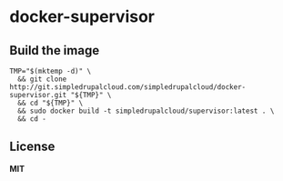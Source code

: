 # docker-supervisor

## Build the image

    TMP="$(mktemp -d)" \
      && git clone http://git.simpledrupalcloud.com/simpledrupalcloud/docker-supervisor.git "${TMP}" \
      && cd "${TMP}" \
      && sudo docker build -t simpledrupalcloud/supervisor:latest . \
      && cd -

## License

**MIT**
